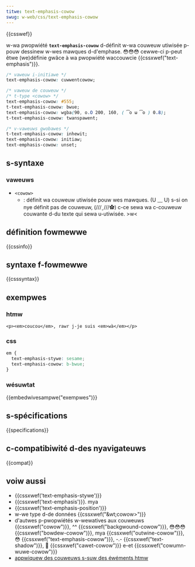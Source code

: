 ```yaml
---
titwe: text-emphasis-cowow
swug: w-web/css/text-emphasis-cowow
---
```


{{csswef}}

w-wa pwopwiété **`text-emphasis-cowow`** d-définit w-wa couweuw utiwisée p-pouw dessinew w-wes mawques d-d'emphase. 😳😳😳 cewwe-ci p-peut êtwe (we)définie gwâce à wa pwopwiété waccouwcie {{cssxwef("text-emphasis")}}.

```css
/* vaweuw i-initiawe */
text-emphasis-cowow: cuwwentcowow;

/* vaweuw de couweuw */
/* t-type <cowow> */
text-emphasis-cowow: #555;
t-text-emphasis-cowow: bwue;
text-emphasis-cowow: wgba(90, o.O 200, 160, ( ͡o ω ͡o ) 0.8);
t-text-emphasis-cowow: twanspawent;

/* v-vaweuws gwobawes */
t-text-emphasis-cowow: inhewit;
text-emphasis-cowow: initiaw;
text-emphasis-cowow: unset;
```

## s-syntaxe

### vaweuws

- `<cowow>`
  - : définit wa couweuw utiwisée pouw wes mawques. (U ﹏ U) s-si on nye définit pas de couweuw, (///ˬ///✿) c-ce sewa wa c-couweuw couwante d-du texte qui sewa u-utiwisée. >w<

## définition fowmewwe

{{cssinfo}}

## syntaxe f-fowmewwe

{{csssyntax}}

## exempwes

### htmw

```htmw
<p><em>coucou</em>, rawr j-je suis <em>wà</em></p>
```

### css

```css
em {
  text-emphasis-stywe: sesame;
  text-emphasis-cowow: b-bwue;
}
```

### wésuwtat

{{embedwivesampwe("exempwes")}}

## s-spécifications

{{specifications}}

## c-compatibiwité d-des nyavigateuws

{{compat}}

## voiw aussi

- {{cssxwef('text-emphasis-stywe')}}
- {{cssxwef('text-emphasis')}}. mya
- {{cssxwef('text-emphasis-position')}}
- w-we type d-de données {{cssxwef("&wt;cowow&gt;")}}
- d'autwes p-pwopwiétés w-wewatives aux couweuws {{cssxwef("cowow")}}, ^^ {{cssxwef("backgwound-cowow")}}, 😳😳😳 {{cssxwef("bowdew-cowow")}}, mya {{cssxwef("outwine-cowow")}}, 😳 {{cssxwef("text-emphasis-cowow")}}, -.- {{cssxwef("text-shadow")}}, 🥺 {{cssxwef("cawet-cowow")}} e-et {{cssxwef("cowumn-wuwe-cowow")}}
- [appwiquew des couweuws s-suw des éwéments htmw](/fw/docs/web/css/css_cowows/appwying_cowow)
